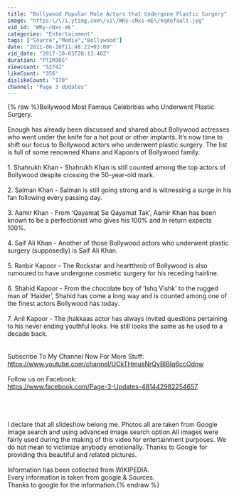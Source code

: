 ```yaml
---
title: "Bollywood Popular Male Actors that Undergone Plastic Surgery"
image: "https:\/\/i.ytimg.com\/vi\/WRy-cNxs-mE\/hqdefault.jpg"
vid_id: "WRy-cNxs-mE"
categories: "Entertainment"
tags: ["Source","Media","Bollywood"]
date: "2021-06-10T11:48:22+03:00"
vid_date: "2017-10-03T20:13:40Z"
duration: "PT2M30S"
viewcount: "52742"
likeCount: "356"
dislikeCount: "170"
channel: "Page 3 Updates"
---
```

{% raw %}Bollywood Most Famous Celebrities who Underwent Plastic Surgery.<br /><br />Enough has already been discussed and shared about Bollywood actresses who went under the knife for a hot pout or other implants. It’s now time to shift our focus to Bollywood actors who underwent plastic surgery. The list is full of some renowned Khans and Kapoors of Bollywood family.<br /><br />1. Shahrukh Khan - Shahrukh Khan is still counted among the top actors of Bollywood despite crossing the 50-year-old mark.<br /><br />2. Salman Khan - Salman is still going strong and is witnessing a surge in his fan following every passing day.<br /><br />3. Aamir Khan - From ‘Qayamat Se Qayamat Tak’, Aamir Khan has been known to be a perfectionist who gives his 100% and in return expects 100%.<br /><br />4. Saif Ali Khan - Another of those Bollywood actors who underwent plastic surgery (supposedly) is Saif Ali Khan.<br /><br />5. Ranbir Kapoor - The Rockstar and heartthrob of Bollywood is also rumoured to have undergone cosmetic surgery for his receding hairline.<br /><br />6. Shahid Kapoor - From the chocolate boy of ‘Ishq Vishk’ to the rugged man of ‘Haider’, Shahid has come a long way and is counted among one of the finest actors Bollywood has today.<br /><br />7. Anil Kapoor - The jhakkaas actor has always invited questions pertaining to his never ending youthful looks. He still looks the same as he used to a decade back.<br /><br /><br />Subscribe To My Channel Now For More Stuff:<br /><a rel="nofollow" target="blank" href="https://www.youtube.com/channel/UCkTHmusNrQyBIBIq6ccOdnw">https://www.youtube.com/channel/UCkTHmusNrQyBIBIq6ccOdnw</a><br /><br />Follow us on Facebook:<br /><a rel="nofollow" target="blank" href="https://www.facebook.com/Page-3-Updates-481442982254657">https://www.facebook.com/Page-3-Updates-481442982254657</a><br /><br /><br /><br /><br />I declare that all slideshow belong me. Photos all are taken from Google Image search and using advanced image search option.All images were fairly used during the making of this video for entertainment purposes. We do not mean to victimize anybody emotionally. Thanks to Google for providing this beautiful and related pictures.<br /><br />Information has been collected from WIKIPEDIA.<br />Every information is taken from google &amp; Sources.<br />Thanks to google for the information.{% endraw %}
